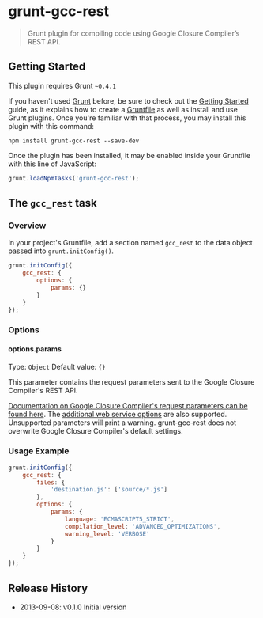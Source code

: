# grunt-gcc-rest

> Grunt plugin for compiling code using Google Closure Compiler’s REST API.

## Getting Started
This plugin requires Grunt `~0.4.1`

If you haven't used [Grunt](http://gruntjs.com/) before, be sure to check out
the [Getting Started](http://gruntjs.com/getting-started) guide, as it explains
how to create a [Gruntfile](http://gruntjs.com/sample-gruntfile) as well as
install and use Grunt plugins. Once you're familiar with that process, you may
install this plugin with this command:

```shell
npm install grunt-gcc-rest --save-dev
```

Once the plugin has been installed, it may be enabled inside your Gruntfile
with this line of JavaScript:

```js
grunt.loadNpmTasks('grunt-gcc-rest');
```

## The `gcc_rest` task

### Overview
In your project's Gruntfile, add a section named `gcc_rest`
to the data object passed into `grunt.initConfig()`.

```js
grunt.initConfig({
    gcc_rest: {
        options: {
            params: {}
        }
    }
});
```

### Options

#### options.params
Type: `Object`
Default value: `{}`

This parameter contains the request parameters sent to the Google Closure Compiler's REST API.

[Documentation on Google Closure Compiler's request parameters can be found here](https://developers.google.com/closure/compiler/docs/api-ref).
The [additional web service options](http://code.google.com/p/closure-compiler/wiki/AdditionalWebserviceOptions) are also supported.
Unsupported parameters will print a warning. grunt-gcc-rest does not overwrite Google Closure Compiler's default settings.

### Usage Example

```js
grunt.initConfig({
    gcc_rest: {
        files: {
            'destination.js': ['source/*.js']
        },
        options: {
            params: {
                language: 'ECMASCRIPT5_STRICT',
                compilation_level: 'ADVANCED_OPTIMIZATIONS',
                warning_level: 'VERBOSE'
            }
        }
    }
});
```

## Release History
 - 2013-09-08: v0.1.0 Initial version
